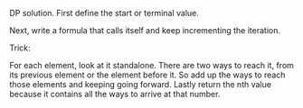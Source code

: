 DP solution. First define the start or terminal value.

Next, write a formula that calls itself and keep incrementing the iteration.


Trick:

For each element, look at it standalone. There are two ways to reach it, from its previous element or the element before it.
So add up the ways to reach those elements and keeping going forward. 
Lastly return the nth value because it contains all the ways to arrive at that number.